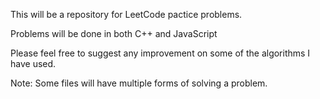 This will be a repository for LeetCode pactice problems.

Problems will be done in both C++ and JavaScript

Please feel free to suggest any improvement on some of the algorithms I have used.

Note: Some files will have multiple forms of solving a problem.
